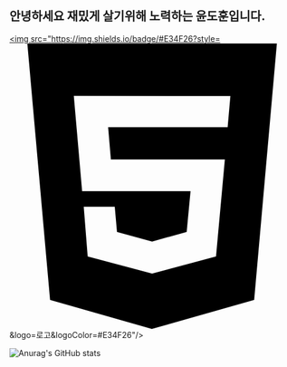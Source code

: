 ## 안녕하세요 재밌게 살기위해 노력하는 윤도훈입니다.

<a href="버튼을 눌렀을 때 이동할 링크" target="_blank"><img src="https://img.shields.io/badge/#E34F26?style=<svg role="img" viewBox="0 0 24 24" xmlns="http://www.w3.org/2000/svg"><title>HTML5</title><path d="M1.5 0h21l-1.91 21.563L11.977 24l-8.564-2.438L1.5 0zm7.031 9.75l-.232-2.718 10.059.003.23-2.622L5.412 4.41l.698 8.01h9.126l-.326 3.426-2.91.804-2.955-.81-.188-2.11H6.248l.33 4.171L12 19.351l5.379-1.443.744-8.157H8.531z"/></svg>&logo=로고&logoColor=#E34F26"/></a>



![Anurag's GitHub stats](https://github-readme-stats.vercel.app/api?username=dohun08&show_icons=true&theme=radical)

